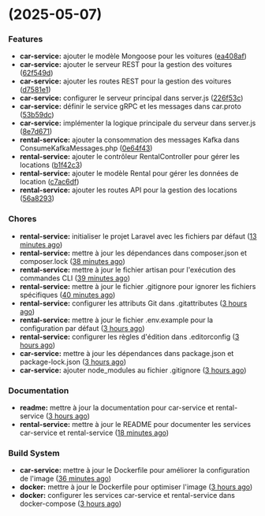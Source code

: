 #  (2025-05-07)


### Features

* **car-service:** ajouter le modèle Mongoose pour les voitures ([ea408af](https://github.com/medalimab/projettt/commit/ea408afc717187ac06277f697d454c1c602e64c9))
* **car-service:** ajouter le serveur REST pour la gestion des voitures ([62f549d](https://github.com/medalimab/projettt/commit/62f549da17874708bd36b2b6246cb6731ee853d9))
* **car-service:** ajouter les routes REST pour la gestion des voitures ([d7581e1](https://github.com/medalimab/projettt/commit/d7581e18fa4d8405ef4ed150aa969533385cf66c))
* **car-service:** configurer le serveur principal dans server.js ([226f53c](https://github.com/medalimab/projettt/commit/226f53c7da1d38c987277e2d5584c3af4767ce12))
* **car-service:** définir le service gRPC et les messages dans car.proto ([53b59dc](https://github.com/medalimab/projettt/commit/53b59dc20b23ef4ebd2ae5c2e27d8f984a7177ae))
* **car-service:** implémenter la logique principale du serveur dans server.js ([8e7d671](https://github.com/medalimab/projettt/commit/8e7d67115eb290beeb296f3b1138ede8633f8923))
* **rental-service:** ajouter la consommation des messages Kafka dans ConsumeKafkaMessages.php ([0e64f43](https://github.com/medalimab/projettt/commit/0e64f4315b996080470627d44364b700b12b76e1))
* **rental-service:** ajouter le contrôleur RentalController pour gérer les locations ([b1f42c3](https://github.com/medalimab/projettt/commit/b1f42c358010fdc240b08cd420784691f709341b))
* **rental-service:** ajouter le modèle Rental pour gérer les données de location ([c7ac6df](https://github.com/medalimab/projettt/commit/c7ac6dfb932234a225981a0b1ad8b69213db2958))
* **rental-service:** ajouter les routes API pour la gestion des locations ([56a8293](https://github.com/medalimab/projettt/commit/56a82936614d3f2104b61fcf7878b87bcf7842e1))

### Chores

* **rental-service:** initialiser le projet Laravel avec les fichiers par défaut ([13 minutes ago](https://github.com/medalimab/projettt/commit/13-minutes-ago))
* **rental-service:** mettre à jour les dépendances dans composer.json et composer.lock ([38 minutes ago](https://github.com/medalimab/projettt/commit/38-minutes-ago))
* **rental-service:** mettre à jour le fichier artisan pour l'exécution des commandes CLI ([39 minutes ago](https://github.com/medalimab/projettt/commit/39-minutes-ago))
* **rental-service:** mettre à jour le fichier .gitignore pour ignorer les fichiers spécifiques ([40 minutes ago](https://github.com/medalimab/projettt/commit/40-minutes-ago))
* **rental-service:** configurer les attributs Git dans .gitattributes ([3 hours ago](https://github.com/medalimab/projettt/commit/3-hours-ago))
* **rental-service:** mettre à jour le fichier .env.example pour la configuration par défaut ([3 hours ago](https://github.com/medalimab/projettt/commit/3-hours-ago))
* **rental-service:** configurer les règles d'édition dans .editorconfig ([3 hours ago](https://github.com/medalimab/projettt/commit/3-hours-ago))
* **car-service:** mettre à jour les dépendances dans package.json et package-lock.json ([3 hours ago](https://github.com/medalimab/projettt/commit/3-hours-ago))
* **car-service:** ajouter node_modules au fichier .gitignore ([3 hours ago](https://github.com/medalimab/projettt/commit/3-hours-ago))

### Documentation

* **readme:** mettre à jour la documentation pour car-service et rental-service ([3 hours ago](https://github.com/medalimab/projettt/commit/3-hours-ago))
* **rental-service:** mettre à jour le README pour documenter les services car-service et rental-service ([18 minutes ago](https://github.com/medalimab/projettt/commit/18-minutes-ago))

### Build System

* **car-service:** mettre à jour le Dockerfile pour améliorer la configuration de l'image ([36 minutes ago](https://github.com/medalimab/projettt/commit/36-minutes-ago))
* **docker:** mettre à jour le Dockerfile pour optimiser l'image ([3 hours ago](https://github.com/medalimab/projettt/commit/3-hours-ago))
* **docker:** configurer les services car-service et rental-service dans docker-compose ([3 hours ago](https://github.com/medalimab/projettt/commit/3-hours-ago))



